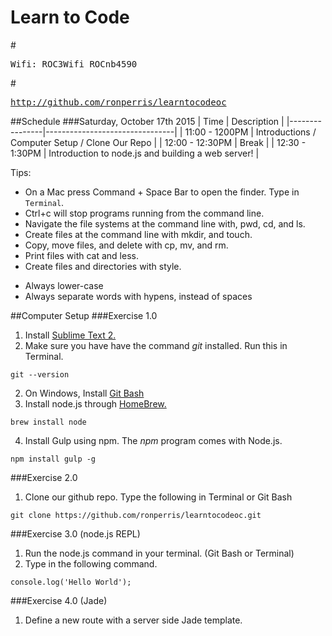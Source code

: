 # Learn to Code
#<pre>Wifi: ROC3Wifi ROCnb4590</pre>
#<pre>http://github.com/ronperris/learntocodeoc</pre>

##Schedule
###Saturday, October 17th 2015
| Time | Description |
|----------------|--------------------------------|
| 11:00 - 1200PM | Introductions / Computer Setup / Clone Our Repo |
| 12:00 - 12:30PM | Break |
| 12:30 - 1:30PM | Introduction to node.js and building a web server! |

Tips:
* On a Mac press Command + Space Bar to open the finder. Type in `Terminal`.
* Ctrl+c will stop programs running from the command line.
* Navigate the file systems at the command line with, pwd, cd, and ls.
* Create files at the command line with mkdir, and touch.
* Copy, move files, and delete with cp, mv, and rm.
* Print files with cat and less.
* Create files and directories with style.
- Always lower-case
- Always separate words with hypens, instead of spaces

##Computer Setup
###Exercise 1.0
1. Install [Sublime Text 2.](http://www.sublimetext.com/2)
2. Make sure you have have the command *git* installed. Run this in Terminal.
````
git --version
````
2. On Windows, Install [Git Bash](https://msysgit.github.io/)
3. Install node.js through [HomeBrew.](http://brew.sh/)
````
brew install node
````
4. Install Gulp using npm. The *npm* program comes with Node.js.
````
npm install gulp -g
````

###Exercise 2.0
1. Clone our github repo.
Type the following in Terminal or Git Bash
```
git clone https://github.com/ronperris/learntocodeoc.git
```

###Exercise 3.0 (node.js REPL)
1. Run the node.js command in your terminal. (Git Bash or Terminal)
2. Type in the following command.
````
console.log('Hello World');
````

###Exercise 4.0 (Jade)
1. Define a new route with a server side Jade template.
